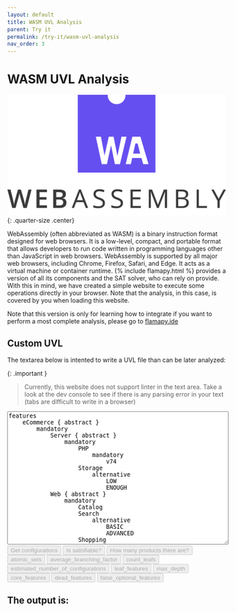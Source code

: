 ```yaml
---
layout: default
title: WASM UVL Analysis
parent: Try it
permalink: /try-it/wasm-uvl-analysis
nav_order: 3
---
```


# WASM UVL Analysis

![Web assembly](/assets/images/web_assembly.png){: .quarter-size .center}

WebAssembly (often abbreviated as WASM) is a binary instruction format designed for web browsers. It is a low-level, compact, and portable format that allows developers to run code written in programming languages other than JavaScript in web browsers. WebAssembly is supported by all major web browsers, including Chrome, Firefox, Safari, and Edge. It acts as a virtual machine or container runtime. {% include flamapy.html %} provides a version of all its components and the SAT solver, who can rely on provide. With this in mind, we have created a simple website to execute some operations directly in your browser. Note that the analysis, in this case, is covered by you when loading this website. 

Note that this version is only for learning how to integrate if you want to perform a most complete analysis, please go to  <a href="https://ide.flamapy.org" class="highlight-button">flamapy.ide</a>

## Custom UVL

The textarea below is intented to write a UVL file than can be later analyzed:

{: .important }
> Currently, this website does not support linter in the text area. Take a look at the dev console to see if there is any parsing error in your text (tabs are difficult to write in a browser)

<div>


<textarea id="uvlfile" style="width: 100%;" rows="20">
features
    eCommerce { abstract }
        mandatory
            Server { abstract }
                mandatory
                    PHP
                        mandatory
                            v74
                    Storage
                        alternative
                            LOW
                            ENOUGH
            Web { abstract }
                mandatory
                    Catalog
                    Search
                        alternative
                            BASIC
                            ADVANCED
                    Shopping 
                        mandatory
                            Cart
                            Payment
                                or
                                    PayPal
                                    CreditCard
                                    Mobile
                    Security
                        alternative
                            HIGH
                            STANDARD
                optional
                    Backup
                    Marketing
                        optional
                            SEO
                            Socials
                                or
                                    Twitter
                                    Facebook
                                    YouTube
constraints
    CreditCard => HIGH
    Mobile => HIGH
    LOW => !Backup</textarea>

<div>
	<button class="operation btn btn-light mr-2 mb-2" onclick="flamapy('configurations')" disabled>Get configurations</button>
	<button class="operation btn btn-light mr-2 mb-2" onclick="flamapy('satisfiable')" disabled>Is satisfiable?</button>
	<button class="operation btn btn-light mr-2 mb-2" onclick="flamapy('configurations_number')" disabled>How many products there are?</button>
	<button class="operation btn btn-light mr-2 mb-2" onclick="flamapy('atomic_sets')" disabled>atomic_sets</button>
	<button class="operation btn btn-light mr-2 mb-2" onclick="flamapy('average_branching_factor')" disabled>average_branching_factor</button>
	<button class="operation btn btn-light mr-2 mb-2" onclick="flamapy('count_leafs')" disabled>count_leafs</button>
	<button class="operation btn btn-light mr-2 mb-2" onclick="flamapy('estimated_number_of_configurations')" disabled>estimated_number_of_configurations</button>
	<button class="operation btn btn-light mr-2 mb-2" onclick="flamapy('leaf_features')" disabled>leaf_features</button>
	<button class="operation btn btn-light mr-2 mb-2" onclick="flamapy('max_depth')" disabled>max_depth</button>
	<button class="operation btn btn-light mr-2 mb-2" onclick="flamapy('core_features')" disabled>core_features</button>
	<button class="operation btn btn-light mr-2 mb-2" onclick="flamapy('dead_features')" disabled>dead_features</button>
	<button class="operation btn btn-light mr-2 mb-2" onclick="flamapy('false_optional_features')" disabled>false_optional_features</button>
</div>

<div>
	<h2>The output is:</h2>
	<div id="loading" style="display:none;"><img src="loading.gif" width="100px" /> Loading, more details in the javascript console </div> 
	<div id="result"><div id="loading" style="display:none;"></div></div>
</div>

</div>

<script type="text/javascript" src="https://cdn.jsdelivr.net/pyodide/v0.23.4/full/pyodide.js"></script>
<script src="wasm_uvl.js" defer></script>
<script>
    document.addEventListener('DOMContentLoaded', (event) => {
        preparare_WASM()
        
    });
</script>
